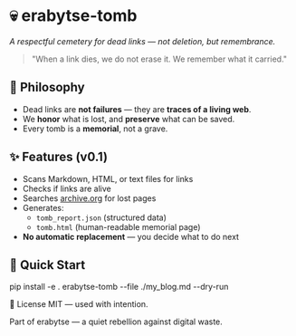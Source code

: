 # 💀 erabytse-tomb  
*A respectful cemetery for dead links — not deletion, but remembrance.*

> "When a link dies, we do not erase it. We remember what it carried."

## 🌿 Philosophy
- Dead links are **not failures** — they are **traces of a living web**.  
- We **honor** what is lost, and **preserve** what can be saved.  
- Every tomb is a **memorial**, not a grave.

## ✨ Features (v0.1)
- Scans Markdown, HTML, or text files for links  
- Checks if links are alive  
- Searches [archive.org](https://archive.org) for lost pages  
- Generates:
  - `tomb_report.json` (structured data)
  - `tomb.html` (human-readable memorial page)
- **No automatic replacement** — you decide what to do next

## 🚀 Quick Start

pip install -e .
erabytse-tomb --file ./my_blog.md --dry-run

📜 License
MIT — used with intention.

Part of erabytse — a quiet rebellion against digital waste.